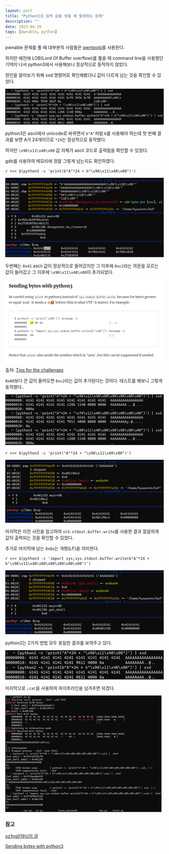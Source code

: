 ```yaml
---
layout: post
title: "Python으로 입력 값을 넣을 때 발생하는 문제"
description: ""
date: 2023-04-28
tags: [pwnable, python]
---
```


pwnable 문제를 풀 때 대부분의 사람들은 <a href="https://github.com/Gallopsled/pwntools">pwntools</a>를 사용한다.

하지만 예전에 LOB(Lord Of Buffer overflow)를 풀을 때 command line을 사용했던 기억이 나서 python3에서 사용해보니 정상적으로 동작하지 않았다.

원인을 알아보기 위해 xxd 명령어로 확인해봤더니 값이 다르게 남는 것을 확인할 수 있었다.

![1](/assets/images/python3-print/1.png)

python3은 ascii에서 unicode로 바뀌면서 `b"A"`처럼 `b`를 사용해야 하는데 첫 번째 결과를 보면 A가 24개이므로 `*24`는 정상적으로 동작했다. 

하지만 `\x96\x11\x40\x00` 값 자체가 ascii 코드로 출력됨을 확인할 수 있었다.

gdb를 사용하여 메모리에 정말 그렇게 남는지도 확인하였다.

```text
r <<< $(python3 -c 'print(b"A"*24 + b"\x96\x11\x40\x00")')
```

![6](/assets/images/python3-print/6.png)

두번째는 `0x41` ascii 값이 정상적으로 들어갔지만 그 이후에 `0xc2`라는 의문을 모르는 값이 들어갔고 그 이후에 `\x96\x11\x40\x00`이 추가되었다. 

![3](/assets/images/python3-print/3.png)

출처: <a href="https://secgroup.dais.unive.it/teaching/security-course/tips-for-the-challenges/">Tips for the challenges</a>

`0x80`보다 큰 값이 들어오면 `0xc2`라는 값이 추가된다는 것이다. 테스트를 해보니 그렇게 동작했다..

![4](/assets/images/python3-print/4.png)

```text
r <<< $(python3 -c 'print("A"*24 + "\x96\x11\x40\x00")')
```

![7](/assets/images/python3-print/7.png)

마지막은 이전 사진을 참고하여 `std.stdout.buffer.write`를 사용한 결과 깔끔하게 값이 출력되는 것을 확인할 수 있었다.

추가로 마지막에 남는 `0x0a`는 개행(LF)을 의미한다.

```text
r <<< $(python3 -c 'import sys;sys.stdout.buffer.write(b"A"*24 + b"\x96\x11\x40\x00\x00\x00\x00\x00")')
```

![8](/assets/images/python3-print/8.png)

python2는 2가지 방법 모두 동일한 결과를 보여주고 있다.

![2](/assets/images/python3-print/2.png)

마지막으로 `;cat`을 사용하여 파이프라인을 넘겨주면 되겠다.

![5](/assets/images/python3-print/5.png)

### 참고

<a href="https://oz1ng019.tistory.com/125">oz1ng019님의 글</a>

<a href="https://secgroup.dais.unive.it/teaching/security-course/tips-for-the-challenges/">Sending bytes with python3</a>
